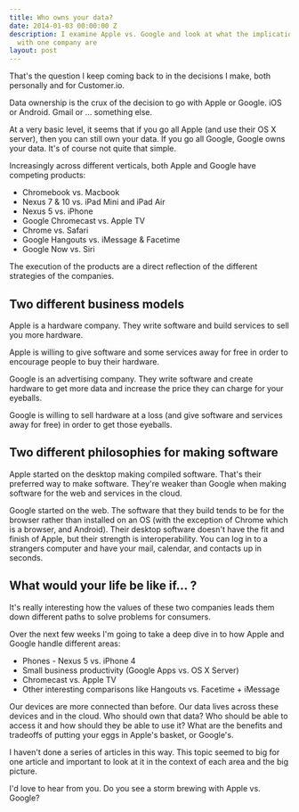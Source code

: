 ```yaml
---
title: Who owns your data?
date: 2014-01-03 00:00:00 Z
description: I examine Apple vs. Google and look at what the implications of going
  with one company are
layout: post
---
```


That's the question I keep coming back to in the decisions I make, both personally and for Customer.io.

Data ownership is the crux of the decision to go with Apple or Google. iOS or Android. Gmail or ... something else.

At a very basic level, it seems that if you go all Apple (and use their OS X server), then you can still own your data. If you go all Google, Google owns your data. It's of course not quite that simple. 

Increasingly across different verticals, both Apple and Google have competing products:

* Chromebook vs. Macbook
* Nexus 7 & 10 vs. iPad Mini and iPad Air
* Nexus 5 vs. iPhone
* Google Chromecast vs. Apple TV
* Chrome vs. Safari
* Google Hangouts vs. iMessage & Facetime
* Google Now vs. Siri 

The execution of the products are a direct reflection of the different strategies of the companies.

## Two different business models

Apple is a hardware company. They write software and build services to sell you more hardware. 

Apple is willing to give software and some services away for free in order to encourage people to buy their hardware.

Google is an advertising company. They write software and create hardware to get more data and increase the price they can charge for your eyeballs.

Google is willing to sell hardware at a loss (and give software and services away for free) in order to get those eyeballs. 


## Two different philosophies for making software

Apple started on the desktop making compiled software. That's their preferred way to make software. They're weaker than Google when making software for the web and services in the cloud. 

Google started on the web. The software that they build tends to be for the browser rather than installed on an OS (with the exception of Chrome which is a browser, and Android). Their desktop software doesn't have the fit and finish of Apple, but their strength is interoperability. You can log in to a strangers computer and have your mail, calendar, and contacts up in seconds.

## What would your life be like if... ?

It's really interesting how the values of these two companies leads them down different paths to solve problems for consumers.

Over the next few weeks I'm going to take a deep dive in to how Apple and Google handle different areas:

* Phones - Nexus 5 vs. iPhone 4
* Small business productivity (Google Apps vs. OS X Server)
* Chromecast vs. Apple TV
* Other interesting comparisons like Hangouts vs. Facetime + iMessage 

Our devices are more connected than before. Our data lives across these devices and in the cloud. Who should own that data? Who should be able to access it and how should they be able to use it? What are the benefits and tradeoffs of putting your eggs in Apple's basket, or Google's.

I haven't done a series of articles in this way. This topic seemed to big for one article and important to look at it in the context of each area and the big picture.

I'd love to hear from you. Do you see a storm brewing with Apple vs. Google?

